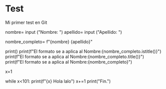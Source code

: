 # Test
Mi primer test en Git

nombre= input ("Nombre: ")
apellido= input ("Apellido: ")

nombre_completo= f"{nombre} {apellido}"

print()
print(f"El formato se a aplica al Nombre:{nombre_completo.istitle()}")
print(f"El formato se a aplica al Nombre:{nombre_completo.title()}")
print(f"El formato se a aplica al Nombre:{nombre_completo}")

x=1

while x<101:
    print(f"{x} Hola lalo")
    x+=1
print("Fin.")
